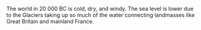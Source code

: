 The world in 20 000 BC is cold, dry, and windy. The sea level is lower due to the Glaciers taking up so much of the water connecting landmasses like Great Britain and mainland France.

